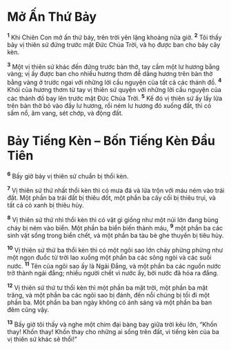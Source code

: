 # Mở Ấn Thứ Bảy
<sup><b>1</b></sup> Khi Chiên Con mở ấn thứ bảy, trên trời yên lặng khoảng nửa giờ. <sup><b>2</b></sup> Tôi thấy bảy vị thiên sứ đứng trước mặt Đức Chúa Trời, và họ được ban cho bảy cây kèn.

<sup><b>3</b></sup> Một vị thiên sứ khác đến đứng trước bàn thờ, tay cầm một lư hương bằng vàng; vị ấy được ban cho nhiều hương thơm để dâng hương trên bàn thờ bằng vàng ở trước ngai với những lời cầu nguyện của tất cả các thánh đồ. <sup><b>4</b></sup> Khói của hương thơm từ tay vị thiên sứ quyện với những lời cầu nguyện của các thánh đồ bay lên trước mặt Đức Chúa Trời. <sup><b>5</b></sup> Kế đó vị thiên sứ ấy lấy lửa trên bàn thờ bỏ vào đầy lư hương, rồi ném lư hương đó xuống đất, thì có sấm nổ, âm vang, sét chớp, và động đất.


# Bảy Tiếng Kèn – Bốn Tiếng Kèn Đầu Tiên
<sup><b>6</b></sup> Bấy giờ bảy vị thiên sứ chuẩn bị thổi kèn.

<sup><b>7</b></sup> Vị thiên sứ thứ nhất thổi kèn thì có mưa đá và lửa trộn với máu ném vào trái đất. Một phần ba trái đất bị thiêu đốt, một phần ba cây cối bị thiêu trụi, và tất cả cỏ xanh bị thiêu hủy.

<sup><b>8</b></sup> Vị thiên sứ thứ nhì thổi kèn thì có vật gì giống như một núi lớn đang bùng cháy bị ném vào biển. Một phần ba biển biến thành máu, <sup><b>9</b></sup> một phần ba các sinh vật sống trong biển chết, và một phần ba tàu bè ghe thuyền bị tiêu hủy.

<sup><b>10</b></sup> Vị thiên sứ thứ ba thổi kèn thì có một ngôi sao lớn cháy phừng phừng như một ngọn đuốc từ trời lao xuống một phần ba các sông ngòi và các suối nước. <sup><b>11</b></sup> Tên của ngôi sao ấy là Ngải Đắng, và một phần ba các nguồn nước trở thành ngải đắng; nhiều người chết vì nước ấy, bởi nước đã hóa ra đắng.

<sup><b>12</b></sup> Vị thiên sứ thứ tư thổi kèn thì một phần ba mặt trời, một phần ba mặt trăng, và một phần ba các ngôi sao bị đánh, đến nỗi chúng bị tối đi một phần ba. Một phần ba ban ngày không có ánh sáng và một phần ba ban đêm cũng vậy.

<sup><b>13</b></sup> Bấy giờ tôi thấy và nghe một chim đại bàng bay giữa trời kêu lớn, “Khốn thay! Khốn thay! Khốn thay cho những ai sống trên đất, vì tiếng kèn của ba vị thiên sứ khác sẽ thổi!”
